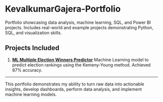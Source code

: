 # KevalkumarGajera-Portfolio
Portfolio showcasing data analysis, machine learning, SQL, and Power BI projects. Includes real-world and example projects demonstrating Python, SQL, and visualization skills.


## Projects Included

1. **[ML Multiple Election Winners Predictor](./ML-Multiple-Election-Winners-Predictor)**
   Machine Learning model to predict election rankings using the Kemeny-Young method. Achieved 87% accuracy.

---

This portfolio demonstrates my ability to turn raw data into actionable insights, develop dashboards, perform data analysis, and implement machine learning models.  
